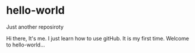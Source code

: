 # hello-world
Just another reposiroty 

Hi there,
It's me.
I just learn how to use gitHub.
It is my first time.
Welcome to hello-world...
